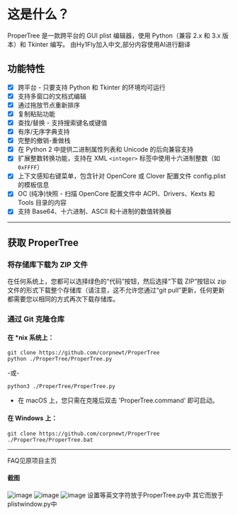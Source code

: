 # 这是什么？

ProperTree 是一款跨平台的 GUI plist 编辑器，使用 Python（兼容 2.x 和 3.x 版本）和 Tkinter 编写。
由Hy1Fly加入中文,部分内容使用AI进行翻译
## 功能特性

- [x] 跨平台 - 只要支持 Python 和 Tkinter 的环境均可运行
- [x] 支持多窗口的文档式编辑
- [x] 通过拖放节点重新排序
- [x] 复制粘贴功能
- [x] 查找/替换 - 支持搜索键名或键值
- [x] 有序/无序字典支持
- [x] 完整的撤销-重做栈
- [x] 在 Python 2 中提供二进制属性列表和 Unicode 的后向兼容支持
- [x] 扩展整数转换功能，支持在 XML `<integer>` 标签中使用十六进制整数（如 `0xFFFF`）
- [x] 上下文感知右键菜单，包含针对 OpenCore 或 Clover 配置文件 config.plist 的模板信息
- [x] OC (纯净)快照 - 扫描 OpenCore 配置文件中 ACPI、Drivers、Kexts 和 Tools 目录的内容
- [x] 支持 Base64、十六进制、ASCII 和十进制的数值转换器

***
## 获取 ProperTree

### 将存储库下载为 ZIP 文件

在任何系统上，您都可以选择绿色的“代码”按钮，然后选择“下载 ZIP”按钮以 zip 文件的形式下载整个存储库（请注意，这不允许您通过“git pull”更新，任何更新都需要您以相同的方式再次下载存储库。

### 通过 Git 克隆仓库

#### 在 *nix 系统上：

```
git clone https://github.com/corpnewt/ProperTree
python ./ProperTree/ProperTree.py
```
-或-
```
python3 ./ProperTree/ProperTree.py
```

* 在 macOS 上，您只需在克隆后双击 'ProperTree.command' 即可启动。

#### 在 Windows 上：

```
git clone https://github.com/corpnewt/ProperTree
./ProperTree/ProperTree.bat
```

***
FAQ见原项目主页

#### 截图
![image](https://github.com/user-attachments/assets/d48539f9-304e-4735-b5a7-0a276d596345)
![image](https://github.com/user-attachments/assets/2ec08666-3fd6-4e10-ba36-e77828dc9a67)
![image](https://github.com/user-attachments/assets/e8a65924-f4f4-40cf-8467-15f93635fb38)
设置等英文字符放于ProperTree.py中
其它而放于plistwindow.py中

